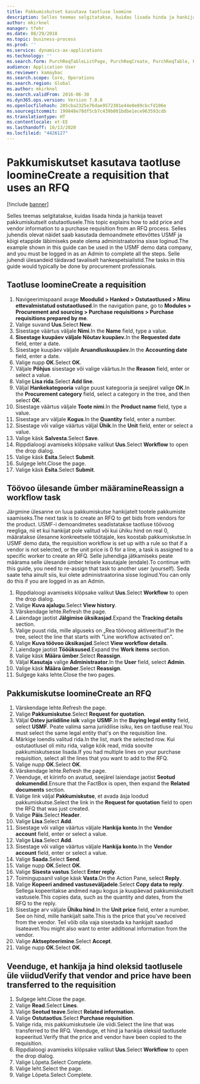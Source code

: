 ```yaml
---
title: Pakkumiskutset kasutava taotluse loomine
description: Selles teemas selgitatakse, kuidas lisada hinda ja hankija teavet pakkumiskutselt ostutaotlusele.
author: mkirknel
manager: tfehr
ms.date: 08/29/2018
ms.topic: business-process
ms.prod: ''
ms.service: dynamics-ax-applications
ms.technology: ''
ms.search.form: PurchReqTableListPage, PurchReqCreate, PurchReqTable, PurchReqLineRelatedDocuments, EcoResCategorySingleLookup, PurchReqWorkflowDropDialog, WorkflowSubmitDialog, WorkflowStatus, WorkflowWorkItemActionDialog, WorkflowUserListLookup, PurchReqCopyRFQ, SysDataAreaSelectLookup, PurchRFQCaseTable, PurchRFQEditLines, PurchRFQReplyTable, UnitOfMeasureLookup
audience: Application User
ms.reviewer: kamaybac
ms.search.scope: Core, Operations
ms.search.region: Global
ms.author: mkirknel
ms.search.validFrom: 2016-06-30
ms.dyn365.ops.version: Version 7.0.0
ms.openlocfilehash: 205cba2325e76dae9572301e44e0e89cbcfd106e
ms.sourcegitcommit: 199848e78df5cb7c439b001bdbe1ece963593cdb
ms.translationtype: HT
ms.contentlocale: et-EE
ms.lasthandoff: 10/13/2020
ms.locfileid: "4426127"
---
```

# <a name="create-a-requisition-that-uses-an-rfq"></a><span data-ttu-id="a128e-103">Pakkumiskutset kasutava taotluse loomine</span><span class="sxs-lookup"><span data-stu-id="a128e-103">Create a requisition that uses an RFQ</span></span>

[!include [banner](../../includes/banner.md)]

<span data-ttu-id="a128e-104">Selles teemas selgitatakse, kuidas lisada hinda ja hankija teavet pakkumiskutselt ostutaotlusele.</span><span class="sxs-lookup"><span data-stu-id="a128e-104">This topic explains how to add price and vendor information to a purchase requisition from an RFQ process.</span></span> <span data-ttu-id="a128e-105">Selles juhendis olevat näidet saab kasutada demoandmete ettevõttes USMF ja kõigi etappide läbimiseks peate olema administraatorina sisse loginud.</span><span class="sxs-lookup"><span data-stu-id="a128e-105">The example shown in this guide can be used in the USMF demo data company, and you must be logged in as an Admin to complete all the steps.</span></span> <span data-ttu-id="a128e-106">Selle juhendi ülesandeid täidavad tavaliselt hankespetsialistid.</span><span class="sxs-lookup"><span data-stu-id="a128e-106">The tasks in this guide would typically be done by procurement professionals.</span></span>


## <a name="create-a-requisition"></a><span data-ttu-id="a128e-107">Taotluse loomine</span><span class="sxs-lookup"><span data-stu-id="a128e-107">Create a requisition</span></span>
1. <span data-ttu-id="a128e-108">Navigeerimispaanil avage **Moodulid > Hanked > Ostutaotlused > Minu ettevalmistatud ostutaotlused**.</span><span class="sxs-lookup"><span data-stu-id="a128e-108">In the navigation pane, go to **Modules > Procurement and sourcing > Purchase requisitions > Purchase requisitions prepared by me**.</span></span>
2. <span data-ttu-id="a128e-109">Valige suvand **Uus**.</span><span class="sxs-lookup"><span data-stu-id="a128e-109">Select **New**.</span></span>
3. <span data-ttu-id="a128e-110">Sisestage väärtus väljale **Nimi**.</span><span class="sxs-lookup"><span data-stu-id="a128e-110">In the **Name** field, type a value.</span></span>
4. <span data-ttu-id="a128e-111">**Sisestage kuupäev väljale Nõutav kuupäev.**</span><span class="sxs-lookup"><span data-stu-id="a128e-111">In the **Requested date** field, enter a date.</span></span>
5. <span data-ttu-id="a128e-112">Sisestage kuupäev väljale **Aruandluskuupäev.**</span><span class="sxs-lookup"><span data-stu-id="a128e-112">In the **Accounting date** field, enter a date.</span></span>
6. <span data-ttu-id="a128e-113">Valige nupp **OK**.</span><span class="sxs-lookup"><span data-stu-id="a128e-113">Select **OK**.</span></span>
7. <span data-ttu-id="a128e-114">Väljale **Põhjus** sisestage või valige väärtus.</span><span class="sxs-lookup"><span data-stu-id="a128e-114">In the **Reason** field, enter or select a value.</span></span>
8. <span data-ttu-id="a128e-115">Valige **Lisa rida**.</span><span class="sxs-lookup"><span data-stu-id="a128e-115">Select **Add line**.</span></span>
9. <span data-ttu-id="a128e-116">Väljal **Hankekategooria** valige puust kategooria ja seejärel valige **OK**.</span><span class="sxs-lookup"><span data-stu-id="a128e-116">In the **Procurement category** field, select a category in the tree, and then select **OK**.</span></span>
10. <span data-ttu-id="a128e-117">Sisestage väärtus väljale **Toote nimi**.</span><span class="sxs-lookup"><span data-stu-id="a128e-117">In the **Product name** field, type a value.</span></span>
11. <span data-ttu-id="a128e-118">Sisestage arv väljale **Kogus**.</span><span class="sxs-lookup"><span data-stu-id="a128e-118">In the **Quantity** field, enter a number.</span></span>
12. <span data-ttu-id="a128e-119">Sisestage või valige väärtus väljal **Ühik**.</span><span class="sxs-lookup"><span data-stu-id="a128e-119">In the **Unit** field, enter or select a value.</span></span>
13. <span data-ttu-id="a128e-120">Valige käsk **Salvesta**.</span><span class="sxs-lookup"><span data-stu-id="a128e-120">Select **Save**.</span></span>
14. <span data-ttu-id="a128e-121">Rippdialoogi avamiseks klõpsake valikut **Uus**.</span><span class="sxs-lookup"><span data-stu-id="a128e-121">Select **Workflow** to open the drop dialog.</span></span>
15. <span data-ttu-id="a128e-122">Valige käsk **Esita**.</span><span class="sxs-lookup"><span data-stu-id="a128e-122">Select **Submit**.</span></span>
16. <span data-ttu-id="a128e-123">Sulgege leht.</span><span class="sxs-lookup"><span data-stu-id="a128e-123">Close the page.</span></span>
17. <span data-ttu-id="a128e-124">Valige käsk **Esita**.</span><span class="sxs-lookup"><span data-stu-id="a128e-124">Select **Submit**.</span></span>

## <a name="reassign-a-workflow-task"></a><span data-ttu-id="a128e-125">Töövoo ülesande ümber määramine</span><span class="sxs-lookup"><span data-stu-id="a128e-125">Reassign a workflow task</span></span>
<span data-ttu-id="a128e-126">Järgmine ülesanne on luua pakkumiskutse hankijatelt tootele pakkumiste saamiseks.</span><span class="sxs-lookup"><span data-stu-id="a128e-126">The next task is to create an RFQ to get bids from vendors for the product.</span></span> <span data-ttu-id="a128e-127">USMF-i demoandmetes seadistatakse taotluse töövoog reegliga, nii et kui hankijat pole valitud või kui ühiku hind on real 0, määratakse ülesanne konkreetsele töötajale, kes koostab pakkumiskutse.</span><span class="sxs-lookup"><span data-stu-id="a128e-127">In USMF demo data, the requisition workflow is set up with a rule so that if a vendor is not selected, or the unit price is 0 for a line, a task is assigned to a specific worker to create an RFQ.</span></span> <span data-ttu-id="a128e-128">Selle juhendiga jätkamiseks peate määrama selle ülesande ümber teisele kasutajale (endale).</span><span class="sxs-lookup"><span data-stu-id="a128e-128">To continue with this guide, you need to re-assign that task to another user (yourself).</span></span> <span data-ttu-id="a128e-129">Seda saate teha ainult siis, kui olete administraatorina sisse loginud.</span><span class="sxs-lookup"><span data-stu-id="a128e-129">You can only do this if you are logged in as an Admin.</span></span>  

1. <span data-ttu-id="a128e-130">Rippdialoogi avamiseks klõpsake valikut **Uus**.</span><span class="sxs-lookup"><span data-stu-id="a128e-130">Select **Workflow** to open the drop dialog.</span></span>
2. <span data-ttu-id="a128e-131">Valige **Kuva ajalugu**.</span><span class="sxs-lookup"><span data-stu-id="a128e-131">Select **View history**.</span></span>
3. <span data-ttu-id="a128e-132">Värskendage lehte.</span><span class="sxs-lookup"><span data-stu-id="a128e-132">Refresh the page.</span></span>
4. <span data-ttu-id="a128e-133">Laiendage jaotist **Jälgimise üksikasjad**.</span><span class="sxs-lookup"><span data-stu-id="a128e-133">Expand the **Tracking details** section.</span></span>
5. <span data-ttu-id="a128e-134">Valige puust rida, mille alguseks on „Rea töövoog aktiveeritud”.</span><span class="sxs-lookup"><span data-stu-id="a128e-134">In the tree, select the line that starts with "Line workflow activated on".</span></span>
6. <span data-ttu-id="a128e-135">Valige **Kuva töövoo üksikasjad**.</span><span class="sxs-lookup"><span data-stu-id="a128e-135">Select **View workflow details**.</span></span>
7. <span data-ttu-id="a128e-136">Laiendage jaotist **Tööüksused**.</span><span class="sxs-lookup"><span data-stu-id="a128e-136">Expand the **Work items** section.</span></span>
8. <span data-ttu-id="a128e-137">Valige käsk **Määra ümber**.</span><span class="sxs-lookup"><span data-stu-id="a128e-137">Select **Reassign**.</span></span>
9. <span data-ttu-id="a128e-138">Väljal **Kasutaja** valige **Administraator**.</span><span class="sxs-lookup"><span data-stu-id="a128e-138">In the **User** field, select **Admin**.</span></span>
10. <span data-ttu-id="a128e-139">Valige käsk **Määra ümber**.</span><span class="sxs-lookup"><span data-stu-id="a128e-139">Select **Reassign**.</span></span>
11. <span data-ttu-id="a128e-140">Sulgege kaks lehte.</span><span class="sxs-lookup"><span data-stu-id="a128e-140">Close the two pages.</span></span>

## <a name="create-an-rfq"></a><span data-ttu-id="a128e-141">Pakkumiskutse loomine</span><span class="sxs-lookup"><span data-stu-id="a128e-141">Create an RFQ</span></span>

1. <span data-ttu-id="a128e-142">Värskendage lehte.</span><span class="sxs-lookup"><span data-stu-id="a128e-142">Refresh the page.</span></span>
2. <span data-ttu-id="a128e-143">Valige **Pakkumiskutse**.</span><span class="sxs-lookup"><span data-stu-id="a128e-143">Select **Request for quotation**.</span></span>
3. <span data-ttu-id="a128e-144">Väljal **Ostev juriidiline isik** valige **USMF**.</span><span class="sxs-lookup"><span data-stu-id="a128e-144">In the **Buying legal entity** field, select **USMF**.</span></span> <span data-ttu-id="a128e-145">Peate valima sama juriidilise isiku, kes on taotluse real.</span><span class="sxs-lookup"><span data-stu-id="a128e-145">You must select the same legal entity that's on the requisition line.</span></span>  
4. <span data-ttu-id="a128e-146">Märkige loendis valitud rida.</span><span class="sxs-lookup"><span data-stu-id="a128e-146">In the list, mark the selected row.</span></span> <span data-ttu-id="a128e-147">Kui ostutaotlusel oli mitu rida, valige kõik read, mida soovite pakkumiskutsesse lisada.</span><span class="sxs-lookup"><span data-stu-id="a128e-147">If you had multiple lines on your purchase requisition, select all the lines that you want to add to the RFQ.</span></span>  
5. <span data-ttu-id="a128e-148">Valige nupp **OK**.</span><span class="sxs-lookup"><span data-stu-id="a128e-148">Select **OK**.</span></span>
6. <span data-ttu-id="a128e-149">Värskendage lehte.</span><span class="sxs-lookup"><span data-stu-id="a128e-149">Refresh the page.</span></span>
7. <span data-ttu-id="a128e-150">Veenduge, et kiirinfo on avatud, seejärel laiendage jaotist **Seotud dokumendid**.</span><span class="sxs-lookup"><span data-stu-id="a128e-150">Ensure that the FactBox is open, then expand the **Related documents** section.</span></span>
8. <span data-ttu-id="a128e-151">Valige link väljal **Pakkumiskutse**, et avada äsja loodud pakkumiskutse.</span><span class="sxs-lookup"><span data-stu-id="a128e-151">Select the link in the **Request for quotation** field to open the RFQ that was just created.</span></span>
9. <span data-ttu-id="a128e-152">Valige **Päis**.</span><span class="sxs-lookup"><span data-stu-id="a128e-152">Select **Header**.</span></span>
10. <span data-ttu-id="a128e-153">Valige **Lisa**.</span><span class="sxs-lookup"><span data-stu-id="a128e-153">Select **Add**.</span></span>
11. <span data-ttu-id="a128e-154">Sisestage või valige väärtus väljale **Hankija konto**.</span><span class="sxs-lookup"><span data-stu-id="a128e-154">In the **Vendor account** field, enter or select a value.</span></span>
12. <span data-ttu-id="a128e-155">Valige **Lisa**.</span><span class="sxs-lookup"><span data-stu-id="a128e-155">Select **Add**.</span></span>
13. <span data-ttu-id="a128e-156">Sisestage või valige väärtus väljale **Hankija konto**.</span><span class="sxs-lookup"><span data-stu-id="a128e-156">In the **Vendor account** field, enter or select a value.</span></span>
14. <span data-ttu-id="a128e-157">Valige **Saada**.</span><span class="sxs-lookup"><span data-stu-id="a128e-157">Select **Send**.</span></span>
15. <span data-ttu-id="a128e-158">Valige nupp **OK**.</span><span class="sxs-lookup"><span data-stu-id="a128e-158">Select **OK**.</span></span>
16. <span data-ttu-id="a128e-159">Valige **Sisesta vastus**.</span><span class="sxs-lookup"><span data-stu-id="a128e-159">Select **Enter reply**.</span></span>
17. <span data-ttu-id="a128e-160">Toimingupaanil valige käsk **Vasta**.</span><span class="sxs-lookup"><span data-stu-id="a128e-160">On the Action Pane, select **Reply**.</span></span>
18. <span data-ttu-id="a128e-161">Valige **Kopeeri andmed vastuseväljadele**.</span><span class="sxs-lookup"><span data-stu-id="a128e-161">Select **Copy data to reply**.</span></span> <span data-ttu-id="a128e-162">Sellega kopeeritakse andmed nagu kogus ja kuupäevad pakkumiskutselt vastusele.</span><span class="sxs-lookup"><span data-stu-id="a128e-162">This copies data, such as the quantity and dates, from the RFQ to the reply.</span></span>  
19. <span data-ttu-id="a128e-163">Sisestage arv väljale **Ühiku hind**.</span><span class="sxs-lookup"><span data-stu-id="a128e-163">In the **Unit price** field, enter a number.</span></span> <span data-ttu-id="a128e-164">See on hind, mille hankijalt saite.</span><span class="sxs-lookup"><span data-stu-id="a128e-164">This is the price that you've received from the vendor.</span></span> <span data-ttu-id="a128e-165">Teil võib olla vaja sisestada ka hankijalt saadud lisateavet.</span><span class="sxs-lookup"><span data-stu-id="a128e-165">You might also want to enter additional information from the vendor.</span></span>  
20. <span data-ttu-id="a128e-166">Valige **Aktsepteerimine**.</span><span class="sxs-lookup"><span data-stu-id="a128e-166">Select **Accept**.</span></span>
21. <span data-ttu-id="a128e-167">Valige nupp **OK**.</span><span class="sxs-lookup"><span data-stu-id="a128e-167">Select **OK**.</span></span>

## <a name="verify-that-vendor-and-price-have-been-transferred-to-the-requisition"></a><span data-ttu-id="a128e-168">Veenduge, et hankija ja hind oleksid taotlusele üle viidud</span><span class="sxs-lookup"><span data-stu-id="a128e-168">Verify that vendor and price have been transferred to the requisition</span></span>
1. <span data-ttu-id="a128e-169">Sulgege leht.</span><span class="sxs-lookup"><span data-stu-id="a128e-169">Close the page.</span></span>
2. <span data-ttu-id="a128e-170">Valige **Read**.</span><span class="sxs-lookup"><span data-stu-id="a128e-170">Select **Lines**.</span></span>
3. <span data-ttu-id="a128e-171">Valige **Seotud teave**.</span><span class="sxs-lookup"><span data-stu-id="a128e-171">Select **Related information**.</span></span>
4. <span data-ttu-id="a128e-172">Valige **Ostutaotlus**.</span><span class="sxs-lookup"><span data-stu-id="a128e-172">Select **Purchase requisition**.</span></span>
5. <span data-ttu-id="a128e-173">Valige rida, mis pakkumiskutsele üle viidi.</span><span class="sxs-lookup"><span data-stu-id="a128e-173">Select the line that was transferred to the RFQ.</span></span> <span data-ttu-id="a128e-174">Veenduge, et hind ja hankija oleksid taotlusele kopeeritud.</span><span class="sxs-lookup"><span data-stu-id="a128e-174">Verify that the price and vendor have been copied to the requisition.</span></span>  
6. <span data-ttu-id="a128e-175">Rippdialoogi avamiseks klõpsake valikut **Uus**.</span><span class="sxs-lookup"><span data-stu-id="a128e-175">Select **Workflow** to open the drop dialog.</span></span>
7. <span data-ttu-id="a128e-176">Valige Lõpeta.</span><span class="sxs-lookup"><span data-stu-id="a128e-176">Select Complete.</span></span>
8. <span data-ttu-id="a128e-177">Valige leht.</span><span class="sxs-lookup"><span data-stu-id="a128e-177">Select the page.</span></span>
9. <span data-ttu-id="a128e-178">Valige Lõpeta.</span><span class="sxs-lookup"><span data-stu-id="a128e-178">Select Complete.</span></span>

